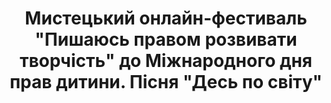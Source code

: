 ﻿---
title: Мистецький онлайн-фестиваль "Пишаюсь правом розвивати творчість" до Міжнародного дня прав дитини. Пісня "Десь по світу"
---

<youtube id="jp36eSP2MEo"></youtube>

<slideshow></slideshow>

